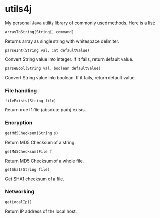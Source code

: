 # utils4j

My personal Java utility library of commonly used methods. Here is a list:

```
arrayToString(String[] command)
```

Returns array as single string with whitespace delimiter.

```
parseInt(String val, int defaultValue)
```

Convert String value into integer. If it fails, return default value.

```
parseBool(String val, boolean defaultValue)
```

Convert String value into boolean. If it fails, return default value.


### File handling

```
fileExists(String file)
```

Return true if file (absolute path) exists.


### Encryption

```
getMd5Checksum(String s)
```

Return MD5 Checksum of a string.

```
getMd5Checksum(File f)
```

Return MD5 Checksum of a whole file.

```
getSha1(String file)
```

Get SHA1 checksum of a file.


### Networking

```
getLocalIp()
```

Return IP address of the local host.







